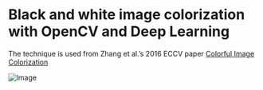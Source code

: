 # Black and white image colorization with OpenCV and Deep Learning

The technique is used from Zhang et al.’s 2016 ECCV paper [Colorful Image Colorization](http://richzhang.github.io/colorization/)

![Image](https://www.pyimagesearch.com/wp-content/uploads/2019/02/bw_colorization_opencv_mark_twain.jpg)


